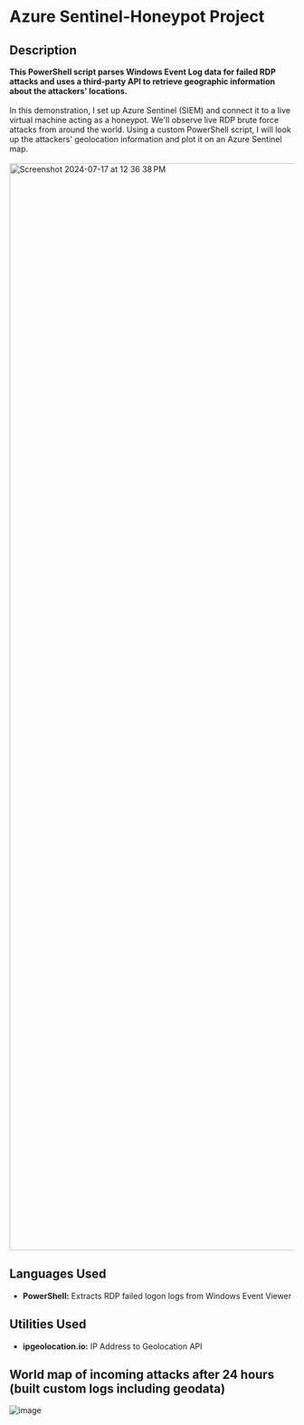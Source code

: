 <h1>Azure Sentinel-Honeypot Project</h1>
<h2>Description</h2>
<b>This PowerShell script parses Windows Event Log data for failed RDP attacks and uses a third-party API to retrieve geographic information about the attackers' locations.
</b>
<br />
<br />
In this demonstration, I set up Azure Sentinel (SIEM) and connect it to a live virtual machine acting as a honeypot. We'll observe live RDP brute force attacks from around the world. Using a custom PowerShell script, I will look up the attackers' geolocation information and plot it on an Azure Sentinel map.
<br />
<br />

<img width="1920" alt="Screenshot 2024-07-17 at 12 36 38 PM" src="https://github.com/user-attachments/assets/e952668f-7ce3-4900-92db-79b5ff5dd7fa">

<h2>Languages Used</h2>

- <b>PowerShell:</b> Extracts RDP failed logon logs from Windows Event Viewer

<h2>Utilities Used</h2>

- <b>ipgeolocation.io:</b> IP Address to Geolocation API


<h2>World map of incoming attacks after 24 hours (built custom logs including geodata)</h2>

![image](https://github.com/user-attachments/assets/4f4ae2a2-900a-4b6f-8382-0da47689bda5)




<!--
 ```diff
- text in red
+ text in green
! text in orange
# text in gray
@@ text in purple (and bold)@@
```
--!>
